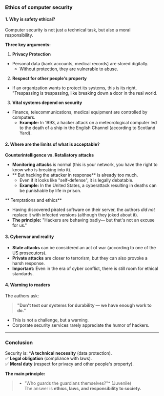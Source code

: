 ### **Ethics of computer security**  

#### **1. Why is safety ethical?**  
Computer security is not just a technical task, but also a moral responsibility.  

**Three key arguments:**  
1. **Privacy Protection**
- Personal data (bank accounts, medical records) are stored digitally.  
   - Without protection, they are vulnerable to abuse.  

2. **Respect for other people's property**
- If an organization wants to protect its systems, this is its right.  
   "Trespassing is trespassing, like breaking down a door in the real world.  

3. **Vital systems depend on security**
- Finance, telecommunications, medical equipment are controlled by computers.  
   - **Example:** In 1993, a hacker attack on a meteorological computer led to the death of a ship in the English Channel (according to Scotland Yard).  

#### **2. Where are the limits of what is acceptable?**  
**Counterintelligence vs. Retaliatory attacks**  
- **Monitoring attacks** is normal (this is your network, you have the right to know who is breaking into it).  
- ** But hacking the attacker in response** is already too much.  
  - Even if it looks like "self-defense", it is legally debatable.  
  - **Example:** In the United States, a cyberattack resulting in deaths can be punishable by life in prison.  

** Temptations and ethics**  
- Having discovered pirated software on their server, the authors *did not* replace it with infected versions (although they joked about it).  
- **The principle:** "Hackers are behaving badly— but that's not an excuse for us."  

#### **3. Cyberwar and reality**  
- **State attacks** can be considered an act of war (according to one of the US prosecutors).  
- **Private attacks** are closer to terrorism, but they can also provoke a harsh response.  
- **Important:** Even in the era of cyber conflict, there is still room for ethical standards.  

#### **4. Warning to readers**  
The authors ask:
> **"Don't test our systems for durability — we have enough work to do."**  
- This is not a challenge, but a warning.  
- Corporate security services rarely appreciate the humor of hackers.  

---

### **Conclusion**  
Security is:
***A technical necessity** (data protection).  
✅ **Legal obligation** (compliance with laws).  
✅ **Moral duty** (respect for privacy and other people's property).  

**The main principle:**  
> * "Who guards the guardians themselves?"* (Juvenile)  
> The answer is **ethics, laws, and responsibility to society.**